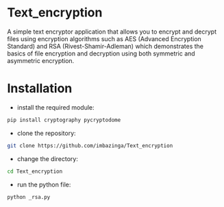 # Text_encryption
A simple text encryptor application that allows you to encrypt and decrypt files using encryption algorithms such as AES (Advanced Encryption Standard) and RSA (Rivest-Shamir-Adleman) which demonstrates the basics of file encryption and decryption using both symmetric and asymmetric encryption.
# Installation
* install the required module:
```bash
pip install cryptography pycryptodome
```
* clone the repository:
```bash
git clone https://github.com/imbazinga/Text_encryption
```
* change the directory:
```bash
cd Text_encryption
```
* run the python file:
```bash
python _rsa.py
```
